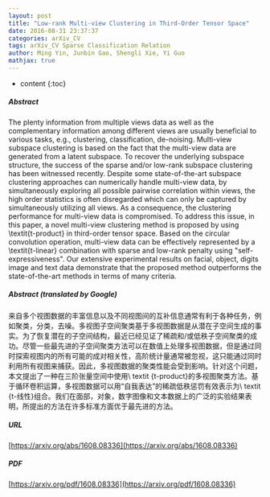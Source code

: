 ```yaml
---
layout: post
title: "Low-rank Multi-view Clustering in Third-Order Tensor Space"
date: 2016-08-31 23:37:37
categories: arXiv_CV
tags: arXiv_CV Sparse Classification Relation
author: Ming Yin, Junbin Gao, Shengli Xie, Yi Guo
mathjax: true
---
```


* content
{:toc}

##### Abstract
The plenty information from multiple views data as well as the complementary information among different views are usually beneficial to various tasks, e.g., clustering, classification, de-noising. Multi-view subspace clustering is based on the fact that the multi-view data are generated from a latent subspace. To recover the underlying subspace structure, the success of the sparse and/or low-rank subspace clustering has been witnessed recently. Despite some state-of-the-art subspace clustering approaches can numerically handle multi-view data, by simultaneously exploring all possible pairwise correlation within views, the high order statistics is often disregarded which can only be captured by simultaneously utilizing all views. As a consequence, the clustering performance for multi-view data is compromised. To address this issue, in this paper, a novel multi-view clustering method is proposed by using \textit{t-product} in third-order tensor space. Based on the circular convolution operation, multi-view data can be effectively represented by a \textit{t-linear} combination with sparse and low-rank penalty using "self-expressiveness". Our extensive experimental results on facial, object, digits image and text data demonstrate that the proposed method outperforms the state-of-the-art methods in terms of many criteria.

##### Abstract (translated by Google)
来自多个视图数据的丰富信息以及不同视图间的互补信息通常有利于各种任务，例如聚类，分类，去噪。多视图子空间聚类基于多视图数据是从潜在子空间生成的事实。为了恢复潜在的子空间结构，最近已经见证了稀疏和/或低秩子空间聚类的成功。尽管一些最先进的子空间聚类方法可以在数值上处理多视图数据，但是通过同时探索视图内的所有可能的成对相关性，高阶统计量通常被忽视，这只能通过同时利用所有视图来捕获。因此，多视图数据的聚类性能会受到影响。针对这个问题，本文提出了一种在三阶张量空间中使用\ textit {t-product}的多视图聚类方法。基于循环卷积运算，多视图数据可以用“自我表达”的稀疏低秩惩罚有效表示为\ textit {t-线性}组合。我们在面部，对象，数字图像和文本数据上的广泛的实验结果表明，所提出的方法在许多标准方面优于最先进的方法。

##### URL
[https://arxiv.org/abs/1608.08336](https://arxiv.org/abs/1608.08336)

##### PDF
[https://arxiv.org/pdf/1608.08336](https://arxiv.org/pdf/1608.08336)

